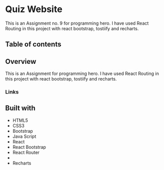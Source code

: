 # Quiz Website

This is an Assignment no. 9 for programming hero. I have used React Routing in this project with react bootstrap, tostiify and recharts.

## Table of contents

## Overview

This is an Assignment for programming hero. I have used React Routing in this project with react bootstrap, tostiify and recharts.

### Links

## Built with

- HTML5
- CSS3
- Bootstrap
- Java Script
- React
- React Bootstrap
- React Router
-
- Recharts
